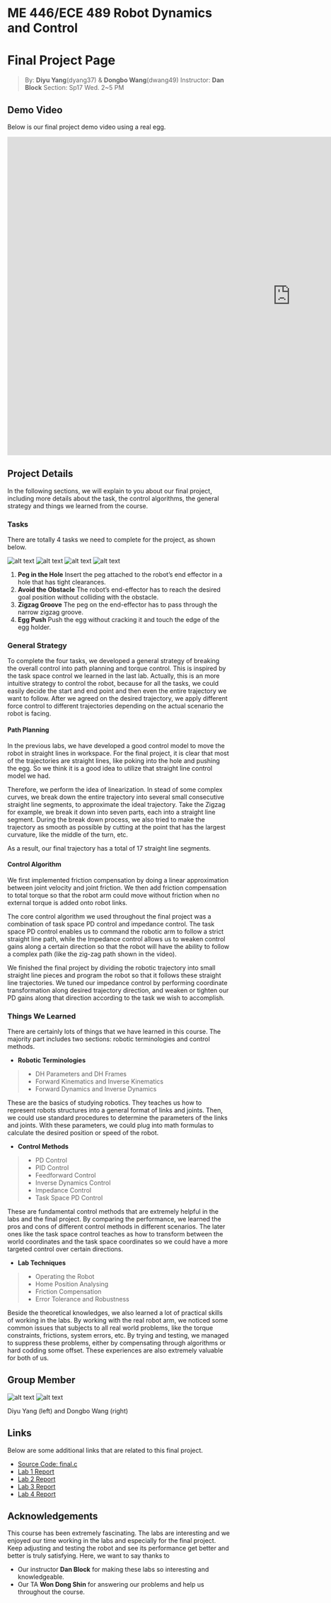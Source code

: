 # ME 446/ECE 489 Robot Dynamics and Control
# Final Project Page

> By: **Diyu Yang**(dyang37) & **Dongbo Wang**(dwang49)
> Instructor: **Dan Block**
> Section: Sp17 Wed. 2~5 PM

## Demo Video

Below is our final project demo video using a real egg.

<iframe width="1280" height="720" 
src="https://www.youtube.com/embed/_qOydY3yuFM" frameborder="0" allowfullscreen>
</iframe>

## Project Details

In the following sections, we will explain to you about our final project, including more details about the task, the control algorithms, the general strategy and things we learned from the course.

### Tasks

There are totally 4 tasks we need to complete for the project, as shown below.

![alt text](./t1.jpg) ![alt text](./t2.jpg) ![alt text](./t3.jpg) ![alt text](./t4.jpg)

1. **Peg in the Hole**
   Insert the peg attached to the robot’s end effector in a hole that has tight   clearances.
2. **Avoid the Obstacle**
   The robot’s end-effector has to reach the desired goal position without colliding with the obstacle.
3. **Zigzag Groove**
   The peg on the end-effector has to pass through the narrow zigzag groove. 
4. **Egg Push**
   Push the egg without cracking it and touch the edge of the egg holder.

### General Strategy

To complete the four tasks, we developed a general strategy of breaking the overall control into path planning and torque control. This is inspired by the task space control we learned in the last lab. Actually, this is an more intuitive strategy to control the robot, because for all the tasks, we could easily decide the start and end point and then even the entire trajectory we want to follow. After we agreed on the desired trajectory, we apply different force control to different trajectories depending on the actual scenario the robot is facing.

#### Path Planning

In the previous labs, we have developed a good control model to move the robot in straight lines in workspace. For the final project, it is clear that most of the trajectories are straight lines, like poking into the hole and pushing the egg. So we think it is a good idea to utilize that straight line control model we had.

Therefore, we perform the idea of linearization. In stead of some complex curves, we break down the entire trajectory into several small consecutive straight line segments, to approximate the ideal trajectory. Take the Zigzag for example, we break it down into seven parts, each into a straight line segment. During the break down process, we also tried to make the trajectory as smooth as possible by cutting at the point that has the largest curvature, like the middle of the turn, etc.

As a result, our final trajectory has a total of 17 straight line segments.

#### Control Algorithm

We first implemented friction compensation by doing a linear approximation between joint velocity and joint friction. We then add friction compensation to total torque so that the robot arm could move without friction when no external torque is added onto robot links.

The core control algorithm we used throughout the final project was a combination of task space PD control and impedance control. The task space PD control enables us to command the robotic arm to follow a strict straight line path, while the Impedance control allows us to weaken control gains along a certain direction so that the robot will have the ability to follow a complex path (like the zig-zag path shown in the video).

We finished the final project by dividing the robotic trajectory into small straight line pieces and program the robot so that it follows these straight line trajectories. We tuned our impedance control by performing coordinate transformation along desired trajectory direction, and weaken or tighten our PD gains along that direction according to the task we wish to accomplish.

### Things We Learned

There are certainly lots of things that we have learned in this course. The majority part includes two sections: robotic terminologies and control methods.

* **Robotic Terminologies**
>* DH Parameters and DH Frames
>* Forward Kinematics and Inverse Kinematics
>* Forward Dynamics and Inverse Dynamics

These are the basics of studying robotics. They teaches us how to represent robots structures into a general format of links and joints. Then, we could use standard procedures to determine the parameters of the links and joints. With these parameters, we could plug into math formulas to calculate the desired position or speed of the robot. 

* **Control Methods**
>* PD Control
>* PID Control
>* Feedforward Control
>* Inverse Dynamics Control
>* Impedance Control
>* Task Space PD Control

These are fundamental control methods that are extremely helpful in the labs and the final project. By comparing the performance, we learned the pros and cons of different control methods in different scenarios. The later ones like the task space control teaches as how to transform between the world coordinates and the task space coordinates so we could have a more targeted control over certain directions.

* **Lab Techniques**
>* Operating the Robot
>* Home Position Analysing
>* Friction Compensation
>* Error Tolerance and Robustness

Beside the theoretical knowledges, we also learned a lot of practical skills of working in the labs. By working with the real robot arm, we noticed some common issues that subjects to all real world problems, like the torque constraints, frictions, system errors, etc. By trying and testing, we managed to suppress these problems, either by  compensating through algorithms or hard codding some offset. These experiences are also extremely valuable for both of us.

## Group Member

![alt text](./dyang.jpg) ![alt text](./dwang.jpg)

Diyu Yang (left) and Dongbo Wang (right)

## Links

Below are some additional links that are related to this final project.

* [Source Code: final.c](final.c)
* [Lab 1 Report](lab1.pdf)
* [Lab 2 Report](lab2.pdf)
* [Lab 3 Report](lab3.pdf)
* [Lab 4 Report](lab4.c)

## Acknowledgements

This course has been extremely fascinating. The labs are interesting and we enjoyed our time working in the labs and especially for the final project. Keep adjusting and testing the robot and see its performance get better and better is truly satisfying. Here, we want to say thanks to

* Our instructor **Dan Block** for making these labs so interesting and knowledgeable.
* Our TA **Won Dong Shin** for answering our problems and help us throughout the course.
